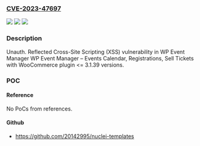 ### [CVE-2023-47697](https://cve.mitre.org/cgi-bin/cvename.cgi?name=CVE-2023-47697)
![](https://img.shields.io/static/v1?label=Product&message=WP%20Event%20Manager%20%E2%80%93%20Events%20Calendar%2C%20Registrations%2C%20Sell%20Tickets%20with%20WooCommerce&color=blue)
![](https://img.shields.io/static/v1?label=Version&message=n%2Fa%3C%3D%203.1.39%20&color=brighgreen)
![](https://img.shields.io/static/v1?label=Vulnerability&message=CWE-79%20Improper%20Neutralization%20of%20Input%20During%20Web%20Page%20Generation%20('Cross-site%20Scripting')&color=brighgreen)

### Description

Unauth. Reflected Cross-Site Scripting (XSS) vulnerability in WP Event Manager WP Event Manager – Events Calendar, Registrations, Sell Tickets with WooCommerce plugin <= 3.1.39 versions.

### POC

#### Reference
No PoCs from references.

#### Github
- https://github.com/20142995/nuclei-templates

